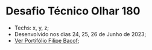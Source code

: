 # Desafio Técnico Olhar 180

- Techs: x, y, z;
- Desenvolvido nos dias 24, 25, 26 de Junho de 2023;
- [Ver Portifólio Filipe Bacof](https://portifolio-filipe-bacof.vercel.app/);